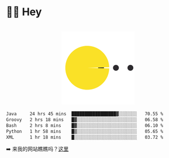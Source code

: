 
# 👋🏻 Hey
<div align="center">
	<br>
	<img src="https://raw.githubusercontent.com/Aniket965/Aniket965/master/pacman.svg?sanitize=true" width="200" height="200">
	<br>
</div>

<!--START_SECTION:waka-->
```text
Java     24 hrs 45 mins  █████████████████▓░░░░░░░   70.55 % 
Groovy   2 hrs 18 mins   █▓░░░░░░░░░░░░░░░░░░░░░░░   06.58 % 
Bash     2 hrs 8 mins    █▓░░░░░░░░░░░░░░░░░░░░░░░   06.10 % 
Python   1 hr 58 mins    █▒░░░░░░░░░░░░░░░░░░░░░░░   05.65 % 
XML      1 hr 18 mins    █░░░░░░░░░░░░░░░░░░░░░░░░   03.72 % 
```
<!--END_SECTION:waka-->

 ➡️  来我的网站瞧瞧吗？[这里](https://www.shaolongfei.com)
